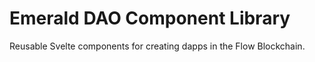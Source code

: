 # Emerald DAO Component Library

Reusable Svelte components for creating dapps in the Flow Blockchain.
